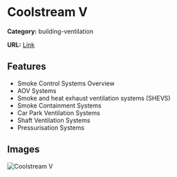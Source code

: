 # Coolstream V

**Category:** building-ventilation

**URL:** [Link](https://colt.info/gb/en/products/product-overview/building-ventilation/coolstream-v/)

## Features

- Smoke Control Systems Overview
- AOV Systems
- Smoke and heat exhaust ventilation systems (SHEVS)
- Smoke Containment Systems
- Car Park Ventilation Systems
- Shaft Ventilation Systems
- Pressurisation Systems

## Images

![Coolstream V](https://colt.info/content/dam/colt/colt/products/coolstream/colt-product-coolstream-v-1.png/jcr:content/renditions/cq5dam.web.1280.1280.png)